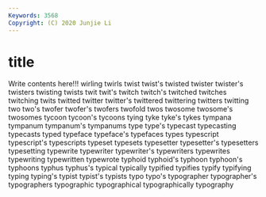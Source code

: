 ```yaml
---
Keywords: 3568
Copyright: (C) 2020 Junjie Li
---
```


# title

Write contents here!!!
wirling 
twirls 
twist 
twist's 
twisted 
twister
twister's 
twisters 
twisting 
twists 
twit 
twit's 
twitch 
twitch's 
twitched 
twitches
twitching 
twits 
twitted 
twitter 
twitter's 
twittered 
twittering 
twitters 
twitting 
two
two's 
twofer 
twofer's 
twofers 
twofold 
twos 
twosome 
twosome's 
twosomes 
tycoon
tycoon's 
tycoons 
tying 
tyke 
tyke's 
tykes 
tympana 
tympanum 
tympanum's 
tympanums
type 
type's 
typecast 
typecasting 
typecasts 
typed 
typeface 
typeface's 
typefaces 
types
typescript 
typescript's 
typescripts 
typeset 
typesets 
typesetter 
typesetter's 
typesetters 
typesetting 
typewrite
typewriter 
typewriter's 
typewriters 
typewrites 
typewriting 
typewritten 
typewrote 
typhoid 
typhoid's 
typhoon
typhoon's 
typhoons 
typhus 
typhus's 
typical 
typically 
typified 
typifies 
typify 
typifying
typing 
typing's 
typist 
typist's 
typists 
typo 
typo's 
typographer 
typographer's 
typographers
typographic 
typographical 
typographically 
typography 
